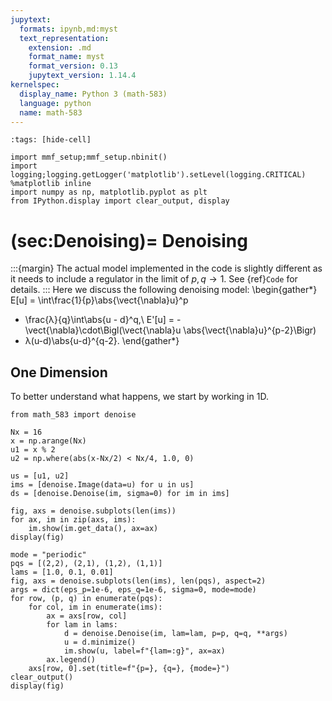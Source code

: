 ```yaml
---
jupytext:
  formats: ipynb,md:myst
  text_representation:
    extension: .md
    format_name: myst
    format_version: 0.13
    jupytext_version: 1.14.4
kernelspec:
  display_name: Python 3 (math-583)
  language: python
  name: math-583
---
```


```{code-cell}
:tags: [hide-cell]

import mmf_setup;mmf_setup.nbinit()
import logging;logging.getLogger('matplotlib').setLevel(logging.CRITICAL)
%matplotlib inline
import numpy as np, matplotlib.pyplot as plt
from IPython.display import clear_output, display
```

(sec:Denoising)=
Denoising
=========

:::{margin}
The actual model implemented in the code is slightly different as it needs to include a
regulator in the limit of $p, q \rightarrow 1$.  See {ref}`Code` for details.
:::
Here we discuss the following denoising model:
\begin{gather*}
  E[u] = \int\frac{1}{p}\abs{\vect{\nabla}u}^p
  + \frac{λ}{q}\int\abs{u - d}^q,\\
  E'[u] = -\vect{\nabla}\cdot\Bigl(\vect{\nabla}u \abs{\vect{\nabla}u}^{p-2}\Bigr)
  + λ(u-d)\abs{u-d}^{q-2}.
\end{gather*}

## One Dimension

To better understand what happens, we start by working in 1D.

```{code-cell}
from math_583 import denoise

Nx = 16
x = np.arange(Nx)
u1 = x % 2
u2 = np.where(abs(x-Nx/2) < Nx/4, 1.0, 0)

us = [u1, u2]
ims = [denoise.Image(data=u) for u in us]
ds = [denoise.Denoise(im, sigma=0) for im in ims]

fig, axs = denoise.subplots(len(ims))
for ax, im in zip(axs, ims):
    im.show(im.get_data(), ax=ax)
display(fig)
```

```{code-cell}
mode = "periodic"
pqs = [(2,2), (2,1), (1,2), (1,1)]
lams = [1.0, 0.1, 0.01]
fig, axs = denoise.subplots(len(ims), len(pqs), aspect=2)
args = dict(eps_p=1e-6, eps_q=1e-6, sigma=0, mode=mode)
for row, (p, q) in enumerate(pqs):
    for col, im in enumerate(ims):
        ax = axs[row, col]
        for lam in lams:
            d = denoise.Denoise(im, lam=lam, p=p, q=q, **args)
            u = d.minimize()
            im.show(u, label=f"{lam=:g}", ax=ax)
        ax.legend()
    axs[row, 0].set(title=f"{p=}, {q=}, {mode=}")
clear_output()
display(fig)
```


[DCT]: <https://en.wikipedia.org/wiki/Discrete_cosine_transform>
[DST]: <https://en.wikipedia.org/wiki/Discrete_sine_transform>

[periodic]: <https://en.wikipedia.org/wiki/Periodic_boundary_conditions>
[Dirichlet]: <https://en.wikipedia.org/wiki/Dirichlet_boundary_condition>
[Neumann]: <https://en.wikipedia.org/wiki/Neumann_boundary_condition>
[product rule]: https://en.wikipedia.org/wiki/Product_rule
[Toeplitz]: <https://en.wikipedia.org/wiki/Toeplitz_matrix>
[convolution]: <https://en.wikipedia.org/wiki/Convolution>
[Dirac comb]: <https://en.wikipedia.org/wiki/Dirac_comb>
[Dirac delta function]: <https://en.wikipedia.org/wiki/Dirac_delta_function>
[Kronecker delta]: <https://en.wikipedia.org/wiki/Kronecker_delta>
[FFT]: <https://en.wikipedia.org/wiki/Fast_Fourier_transform>
[FFTw]: <https://fftw.org>
[DFT]: <https://en.wikipedia.org/wiki/Discrete_Fourier_transform>
[machine precision]: <https://en.wikipedia.org/wiki/Machine_epsilon>
[Renormalization Group]: <https://physics-552-quantum-iii.readthedocs.io/en/latest/RenormalizationGroup.html>
[analytic function]: <https://en.wikipedia.org/wiki/Analytic_function>
[ringing artifacts]: <https://en.wikipedia.org/wiki/Ringing_artifacts>
[broadcasting]: <https://numpy.org/doc/stable/user/basics.broadcasting.html>
